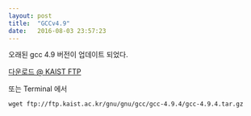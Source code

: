 ```yaml
---
layout: post
title:  "GCCv4.9"
date:   2016-08-03 23:57:23
---
```



오래된 gcc 4.9 버전이 업데이트 되었다.

[다운로드 @ KAIST FTP](ftp://ftp.kaist.ac.kr/gnu/gnu/gcc/gcc-4.9.4/gcc-4.9.4.tar.gz)

또는 Terminal 에서

    wget ftp://ftp.kaist.ac.kr/gnu/gnu/gcc/gcc-4.9.4/gcc-4.9.4.tar.gz
    
    